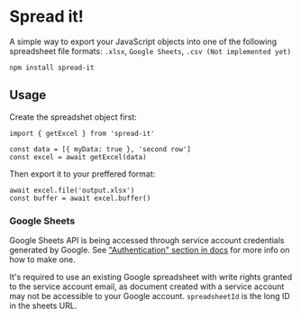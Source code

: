 # Spread it!

A simple way to export your JavaScript objects into one of the following spreadsheet file formats: `.xlsx`, `Google Sheets`, `.csv (Not implemented yet)`

`npm install spread-it`

## Usage

Create the spreadshet object first:

```
import { getExcel } from 'spread-it'

const data = [{ myData: true }, 'second row']
const excel = await getExcel(data)
```

Then export it to your preffered format:

```
await excel.file('output.xlsx')
const buffer = await excel.buffer()
```

### Google Sheets
Google Sheets API is being accessed through service account credentials generated by Google. See ["Authentication" section in docs](https://theoephraim.github.io/node-google-spreadsheet/#/guides/authentication?id=service-account) for more info on how to make one.

It's required to use an existing Google spreadsheet with write rights granted to the service account email, as document created with a service account may not be accessible to your Google account. `spreadsheetId` is the long ID in the sheets URL.
